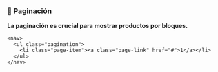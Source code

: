 ### **📄 Paginación**

**La paginación es crucial para mostrar productos por bloques.**

```
<nav>
  <ul class="pagination">
    <li class="page-item"><a class="page-link" href="#">1</a></li>
  </ul>
</nav>
```